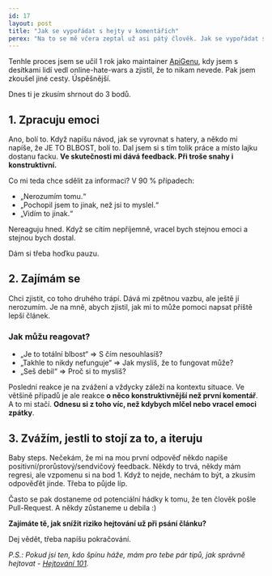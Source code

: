 ```yaml
---
id: 17
layout: post
title: "Jak se vypořádat s hejty v komentářích"
perex: "Na to se mě včera zeptal už asi pátý člověk. Jak se vypořádat s tím, když píšu článek, Tweetuju, prostě dělám bohulibou osvětu dobrým věcem, a někomu se to nelíbí a háže na mě špínu?"
---
```


Tenhle proces jsem se učil 1 rok jako maintainer [ApiGenu](github.com/apigen/apigen), kdy jsem s desítkami lidí vedl online-hate-wars a zjistil, že to nikam nevede. Pak jsem zkoušel jiné cesty. Úspěšnější.

Dnes ti je zkusím shrnout do 3 bodů. 


## 1. Zpracuju emoci

Ano, bolí to. Když napíšu návod, jak se vyrovnat s hatery, a někdo mi napíše, že JE TO BLBOST, bolí to. Dal jsem si s tím tolik práce a 
místo lajku dostanu facku. **Ve skutečnosti mi dává feedback. Při troše snahy i konstruktivní.**

Co mi teda chce sdělit za informaci? V 90 % případech:

- „Nerozumím tomu.“
- „Pochopil jsem to jinak, než jsi to myslel.“
- „Vidím to jinak.“

Nereaguju hned. Když se cítím nepříjemně, vracel bych stejnou emoci a stejnou bych dostal.

Dám si třeba hoďku pauzu.


## 2. Zajímám se

Chci zjistit, co toho druhého trápí. Dává mi zpětnou vazbu, ale ještě jí nerozumím. Je na mně, abych zjistil, jak mi to může pomoci napsat příště lepší článek.

### Jak můžu reagovat?

- „Je to totální blbost“ => S čím nesouhlasíš?
- „Takhle to nikdy nefunguje“ => Jak myslíš, že to fungovat může?
- „Seš debil“ => Proč si to myslíš?

Poslední reakce je na zvážení a vždycky záleží na kontextu situace. Ve většině případů je ale reakce **o něco konstruktivnější než první komentář**. A to mi stačí. **Odnesu si z toho víc, než kdybych mlčel nebo vracel emoci zpátky**.


## 3. Zvážím, jestli to stojí za to, a iteruju

Baby steps. Nečekám, že mi na mou první odpověď někdo napíše positivní/prorůstový/sendvičový feedback.
Někdy to trvá, někdy mám regresi, ale vzpomenu si na bod 1. Když to nejde, nechám to být, a zkusím odpověďět jinde. Třeba to půjde líp.

Často se pak dostaneme od potenciální hádky k tomu, že ten člověk pošle Pull-Request. A někdy zůstaneme u debila :)

**Zajímáte tě, jak snížit riziko hejtování už při psání článku?**

Dej vědět, třeba napíšu pokračování.


*P.S.: Pokud jsi ten, kdo špínu háže, mám pro tebe pár tipů, jak správně hejtovat - [Hejtování 101](https://youtu.be/D827D5ILfh8?t=156).*
